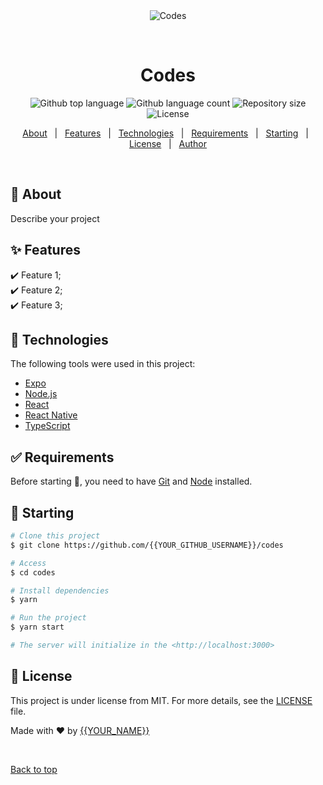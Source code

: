 <div align="center" id="top"> 
  <img src="./.github/app.gif" alt="Codes" />

  &#xa0;

  <!-- <a href="https://codes.netlify.app">Demo</a> -->
</div>

<h1 align="center">Codes</h1>

<p align="center">
  <img alt="Github top language" src="https://img.shields.io/github/languages/top/{{YOUR_GITHUB_USERNAME}}/codes?color=56BEB8">

  <img alt="Github language count" src="https://img.shields.io/github/languages/count/{{YOUR_GITHUB_USERNAME}}/codes?color=56BEB8">

  <img alt="Repository size" src="https://img.shields.io/github/repo-size/{{YOUR_GITHUB_USERNAME}}/codes?color=56BEB8">

  <img alt="License" src="https://img.shields.io/github/license/{{YOUR_GITHUB_USERNAME}}/codes?color=56BEB8">

  <!-- <img alt="Github issues" src="https://img.shields.io/github/issues/{{YOUR_GITHUB_USERNAME}}/codes?color=56BEB8" /> -->

  <!-- <img alt="Github forks" src="https://img.shields.io/github/forks/{{YOUR_GITHUB_USERNAME}}/codes?color=56BEB8" /> -->

  <!-- <img alt="Github stars" src="https://img.shields.io/github/stars/{{YOUR_GITHUB_USERNAME}}/codes?color=56BEB8" /> -->
</p>

<!-- Status -->

<!-- <h4 align="center"> 
	🚧  Codes 🚀 Under construction...  🚧
</h4> 

<hr> -->

<p align="center">
  <a href="#dart-about">About</a> &#xa0; | &#xa0; 
  <a href="#sparkles-features">Features</a> &#xa0; | &#xa0;
  <a href="#rocket-technologies">Technologies</a> &#xa0; | &#xa0;
  <a href="#white_check_mark-requirements">Requirements</a> &#xa0; | &#xa0;
  <a href="#checkered_flag-starting">Starting</a> &#xa0; | &#xa0;
  <a href="#memo-license">License</a> &#xa0; | &#xa0;
  <a href="https://github.com/{{YOUR_GITHUB_USERNAME}}" target="_blank">Author</a>
</p>

<br>

## :dart: About ##

Describe your project

## :sparkles: Features ##

:heavy_check_mark: Feature 1;\
:heavy_check_mark: Feature 2;\
:heavy_check_mark: Feature 3;

## :rocket: Technologies ##

The following tools were used in this project:

- [Expo](https://expo.io/)
- [Node.js](https://nodejs.org/en/)
- [React](https://pt-br.reactjs.org/)
- [React Native](https://reactnative.dev/)
- [TypeScript](https://www.typescriptlang.org/)

## :white_check_mark: Requirements ##

Before starting :checkered_flag:, you need to have [Git](https://git-scm.com) and [Node](https://nodejs.org/en/) installed.

## :checkered_flag: Starting ##

```bash
# Clone this project
$ git clone https://github.com/{{YOUR_GITHUB_USERNAME}}/codes

# Access
$ cd codes

# Install dependencies
$ yarn

# Run the project
$ yarn start

# The server will initialize in the <http://localhost:3000>
```

## :memo: License ##

This project is under license from MIT. For more details, see the [LICENSE](LICENSE.md) file.


Made with :heart: by <a href="https://github.com/{{YOUR_GITHUB_USERNAME}}" target="_blank">{{YOUR_NAME}}</a>

&#xa0;

<a href="#top">Back to top</a>
